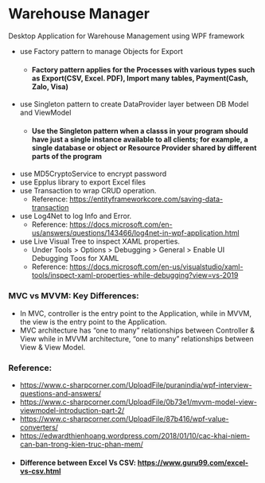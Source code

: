 # Warehouse Manager
Desktop Application for Warehouse Management using WPF framework
 - use Factory pattern to manage Objects for Export
      + #### Factory pattern applies for the Processes with various types such as Export(CSV, Excel. PDF), Import many tables, Payment(Cash, Zalo, Visa)
 - use Singleton pattern to create DataProvider layer between DB Model and ViewModel
      + #### Use the Singleton pattern when a classs in your program should have just a single instance available to all clients; for example, a single database  or object or Resource Provider shared by different parts of the program
 - use MD5CryptoService to encrypt password
 - use Epplus library to export Excel files
 - use Transaction to wrap CRUD operation. 
   - Reference: https://entityframeworkcore.com/saving-data-transaction
 - use Log4Net to log Info and Error. 
   - Reference: https://docs.microsoft.com/en-us/answers/questions/143466/log4net-in-wpf-application.html
 - use Live Visual Tree to inspect XAML properties. 
   - Under Tools > Options > Debugging > General > Enable UI Debugging Toos for XAML
   - Reference: https://docs.microsoft.com/en-us/visualstudio/xaml-tools/inspect-xaml-properties-while-debugging?view=vs-2019
### MVC vs MVVM: Key Differences: 
 - In MVC, controller is the entry point to the Application, while in MVVM, the view is the entry point to the Application.
 - MVC architecture has “one to many” relationships between Controller & View while in MVVM architecture, “one to many” relationships between View & View Model.
### Reference: 
 - https://www.c-sharpcorner.com/UploadFile/puranindia/wpf-interview-questions-and-answers/
 - https://www.c-sharpcorner.com/UploadFile/0b73e1/mvvm-model-view-viewmodel-introduction-part-2/
 - https://www.c-sharpcorner.com/UploadFile/87b416/wpf-value-converters/
 - https://edwardthienhoang.wordpress.com/2018/01/10/cac-khai-niem-can-ban-trong-kien-truc-phan-mem/
 - #### Difference between Excel Vs CSV: https://www.guru99.com/excel-vs-csv.html
